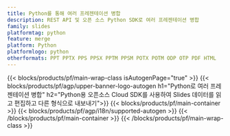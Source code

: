 ```yaml
---
title: Python를 통해 여러 프레젠테이션 병합
description: REST API 및 오픈 소스 Python SDK로 여러 프레젠테이션 병합
family: slides
platformtag: python
feature: merge
platform: Python
platformlogo: python
otherformats: PPT PPTX PPS PPSX PPTM PPSM POTX POTM ODP OTP PDF HTML
---
```


{{< blocks/products/pf/main-wrap-class isAutogenPage="true" >}}
{{< blocks/products/pf/agp/upper-banner-logo-autogen h1="Python로 여러 프레젠테이션 병합" h2="Python용 오픈소스 Cloud SDK를 사용하여 Slides 데이터를 읽고 편집하고 다른 형식으로 내보내기">}}
{{< blocks/products/pf/main-container >}}
{{< blocks/products/pf/agp/i18n/supported-autogen >}}
{{< /blocks/products/pf/main-container >}}
{{< /blocks/products/pf/main-wrap-class >}}